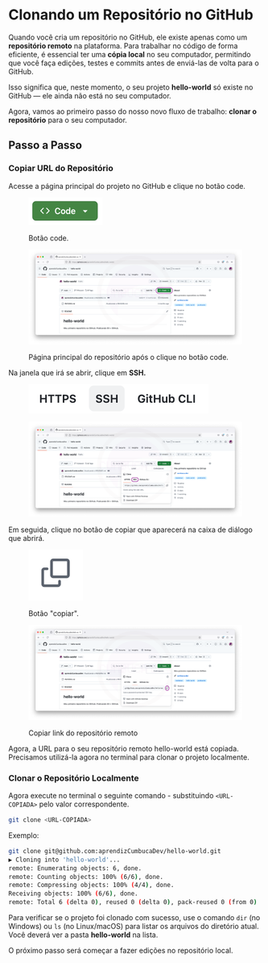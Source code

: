 # Clonando um Repositório no GitHub

Quando você cria um repositório no GitHub, ele existe apenas como um **repositório remoto** na plataforma. Para trabalhar no código de forma eficiente, é essencial ter uma **cópia local** no seu computador, permitindo que você faça edições, testes e commits antes de enviá-las de volta para o GitHub.

Isso significa que, neste momento, o seu projeto **hello-world** só existe no GitHub — ele ainda não está no seu computador.

Agora, vamos ao primeiro passo do nosso novo fluxo de trabalho: **clonar o repositório** para o seu computador.

## Passo a Passo

### Copiar URL do Repositório

Acesse a página principal do projeto no GitHub e clique no botão code.

<figure><img src="../../.gitbook/assets/image (1).png" alt="" width="147"><figcaption><p>Botão code.</p></figcaption></figure>

<figure><img src="../../.gitbook/assets/50 Clone repo 1 (1).png" alt=""><figcaption><p>Página principal do repositório após o clique no botão code.</p></figcaption></figure>

Na janela que irá se abrir, clique em **SSH.**

<figure><img src="../../.gitbook/assets/image.png" alt=""><figcaption></figcaption></figure>

<figure><img src="../../.gitbook/assets/51 Clone repo 2 (1).png" alt=""><figcaption></figcaption></figure>

Em seguida, clique no botão de copiar que aparecerá na caixa de diálogo que abrirá.

<figure><img src="../../.gitbook/assets/image (1) (1).png" alt="" width="108"><figcaption><p>Botão "copiar".</p></figcaption></figure>

<figure><img src="../../.gitbook/assets/68 Clone repo 3.png" alt=""><figcaption><p>Copiar link do repositório remoto</p></figcaption></figure>

Agora, a URL para o seu repositório remoto hello-world está copiada. Precisamos utilizá-la agora no terminal para clonar o projeto localmente.

### Clonar o Repositório Localmente

Agora execute no terminal o seguinte comando - substituindo `<URL-COPIADA>` pelo valor correspondente.

```bash
git clone <URL-COPIADA>
```

Exemplo:

```bash
git clone git@github.com:aprendizCumbucaDev/hello-world.git
▶ Cloning into 'hello-world'...
remote: Enumerating objects: 6, done.
remote: Counting objects: 100% (6/6), done.
remote: Compressing objects: 100% (4/4), done.
Receiving objects: 100% (6/6), done.
remote: Total 6 (delta 0), reused 0 (delta 0), pack-reused 0 (from 0)
```

Para verificar se o projeto foi clonado com sucesso, use o comando `dir` (no Windows) ou `ls` (no Linux/macOS) para listar os arquivos do diretório atual. Você deverá ver a pasta **hello-world** na lista.

O próximo passo será começar a fazer edições no repositório local.

